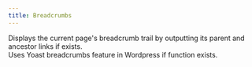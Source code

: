 ```yaml
---
title: Breadcrumbs
---
```


Displays the current page's breadcrumb trail by outputting its parent and ancestor links if exists.  
Uses Yoast breadcrumbs feature in Wordpress if function exists. 